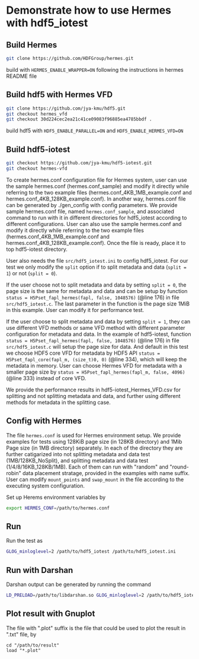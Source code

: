# Demonstrate how to use Hermes with hdf5_iotest

## Build Hermes
```bash
git clone https://github.com/HDFGroup/hermes.git
```
build with `HERMES_ENABLE_WRAPPER=ON` following the instructions in hermes README file

## Build hdf5 with Hermes VFD
```bash
git clone https://github.com/jya-kmu/hdf5.git
git checkout hermes_vfd
git checkout 30d224cec2ea21c41ce09083f96885ea4785bbdf .
```
build hdf5 with `HDF5_ENABLE_PARALLEL=ON` and `HDF5_ENABLE_HERMES_VFD=ON`

## Build hdf5-iotest
```bash
git checkout https://github.com/jya-kmu/hdf5-iotest.git
git checkout hermes-vfd
```
To create hermes.conf configuration file for Hermes system, user can use the
sample hermes.conf (hermes.conf_sample) and modify it directly while referring 
to the two example files
(hermes.conf_4KB_1MB_example.conf and hermes.conf_4KB_128KB_example.conf).
In another way, hermes.conf file can be generated by ./gen_config with config 
parameters. We provide sample hermes.conf file, named
`hermes.conf_sample`, and associated command to run with it in different directories
for hdf5_iotest according to different configurations. User can also use the
sample hermes.conf and modify it directly while referring to the two example files
(hermes.conf_4KB_1MB_example.conf and hermes.conf_4KB_128KB_example.conf). 
Once the file is ready, place it to top hdf5-iotest directory.

User also needs the file `src/hdf5_iotest.ini` to config hdf5_iotest. For our test we
only modify the `split` option if to split metadata and data (`split = 1`) 
or not (`split = 0`).

If the user choose not to split metadata and data by setting `split = 0`, the page
size is the same for metadata and data and can be setup by function 
`status = H5Pset_fapl_hermes(fapl, false, 1048576)` (@line 176) in file 
`src/hdf5_iotest.c`. The last parameter in the function is the page size 1MiB in
this example. User can modify it for performance test.

If the user choose to split metadata and data by setting `split = 1`, they
can use different VFD methods or same VFD method with different parameter 
configuration for metadata and data. In the example of hdf5-iotest, function 
`status = H5Pset_fapl_hermes(fapl, false, 1048576)` (@line 176) in file
`src/hdf5_iotest.c` will setup the page size for data. And default in this test
we choose HDF5 core VFD for metadata by HDF5 API
`status = H5Pset_fapl_core(fapl_m, (size_t)0, 0)` (@line 334), which will keep
the metadata in memory. User can choose Hermes VFD for metadata with a smaller
page size by `status = H5Pset_fapl_hermes(fapl_m, false, 4096)` (@line 333) 
instead of core VFD.

We provide the performance results in hdf5-iotest_Hermes_VFD.csv for splitting and 
not splitting metadata and data, and further using different methods for metadata
in the splitting case.

## Config with Hermes
The file `hermes.conf` is used for Hermes environment setup. We provide examples for tests
using 128KiB page size (in 128KB directory) and 1Mib Page size (in 1MB directory) separately.
In each of the directory they are further catigarized into not splitting metadata and data
test (1MB/128KB_NoSplit), and splitting metadata and data test (1/4/8/16KB_128KB/1MB). Each
of them can run with "random" and "round-robin" data placement stratage, provided in the
examples with name suffix.
User can modify `mount_points` and `swap_mount` in the file according to the
executing system configuration.

Set up Herems environment variables by
```bash
export HERMES_CONF=/path/to/hermes.conf
```

## Run
Run the test as
```bash
GLOG_minloglevel=2 /path/to/hdf5_iotest /path/to/hdf5_iotest.ini
```

## Run with Darshan
Darshan output can be generated by running the command
```bash
LD_PRELOAD=/path/to/libdarshan.so GLOG_minloglevel=2 /path/to/hdf5_iotest /path/to/hdf5_iotest.ini
```

## Plot result with Gnuplot
The file with ".plot" suffix is the file that could be used to plot the result in ".txt" file, by
```
cd "/path/to/result"
load "*.plot"
```
